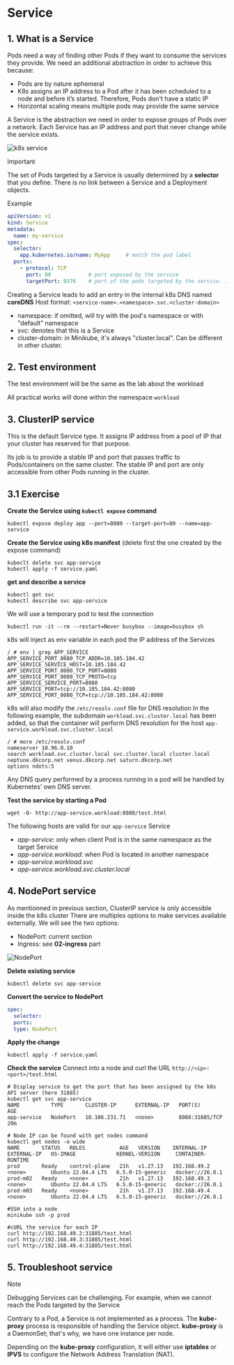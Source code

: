 # Service

## 1. What is a Service 

Pods need a way of finding other Pods if they want to consume the services they provide.
We need an additional abstraction in order to achieve this because:
- Pods are by nature ephemeral
- K8s assigns an IP address to a Pod after it has been scheduled to a node and before it’s started. Therefore, Pods don't have a static IP
- Horizontal scaling means multiple pods may provide the same service


A Service is the abstraction we need in order to expose groups of Pods over a network. Each Service has an IP address and port that never change while the service exists.


![k8s service](/../../../assets/service.png "k8s service")

> [!IMPORTANT]
> The set of Pods targeted by a Service is usually determined by a **selector** that you define. There is no link between a Service and a Deployment objects.

Example
```yaml
apiVersion: v1
kind: Service
metadata:
  name: my-service
spec:
  selector:
    app.kubernetes.io/name: MyApp     # match the pod label
  ports: 
    - protocol: TCP
      port: 80            # port exposed by the service
      targetPort: 9376    # port of the pods targeted by the service. If not specified, it defaults to the value specified in port.
```

Creating a Service leads to add an entry in the internal k8s DNS named **coreDNS**
Host format: `<service-name>.<namespace>.svc.<cluster-domain>`
- namespace: if omitted, will try with the pod's namespace or with "default" namespace
- svc: denotes that this is a Service
- cluster-domain: in Minikube, it's always "cluster.local". Can be different in other cluster. 



## 2. Test environment

The test environment will be the same as the lab about the workload 

All practical works will done within the namespace `workload`


## 3. ClusterIP service

This is the default Service type. It assigns IP address from a pool of IP that your cluster has reserved for that purpose.

Its job is to provide a stable IP and port that passes traffic to Pods/containers on the same cluster. 
The stable IP and port are only accessible from other Pods running in the cluster. 


## 3.1 Exercise

**Create the Service using `kubectl expose` command**
```shell
kubectl expose deploy app --port=8080 --target-port=80 --name=app-service
```

**Create the Service using k8s manifest** (delete first the one created by the expose command)
```shell
kubeclt delete svc app-service
kubectl apply -f service.yaml
```

**get and describe a service**
```shell
kubectl get svc
kubectl describe svc app-service
```

We will use a temporary pod to test the connection
```shell
kubectl run -it --rm --restart=Never busybox --image=busybox sh
```

k8s will inject as env variable in each pod the IP address of the Services 
```shell
/ # env | grep APP_SERVICE
APP_SERVICE_PORT_8080_TCP_ADDR=10.105.184.42
APP_SERVICE_SERVICE_HOST=10.105.184.42
APP_SERVICE_PORT_8080_TCP_PORT=8080
APP_SERVICE_PORT_8080_TCP_PROTO=tcp
APP_SERVICE_SERVICE_PORT=8080
APP_SERVICE_PORT=tcp://10.105.184.42:8080
APP_SERVICE_PORT_8080_TCP=tcp://10.105.184.42:8080
```

k8s will also modify the `/etc/resolv.conf` file for DNS resolution
In the following example, the subdomain `workload.svc.cluster.local` has been added, so that the container will perform DNS resolution for the host `app-service.workload.svc.cluster.local`
```shell
/ # more /etc/resolv.conf
nameserver 10.96.0.10
search workload.svc.cluster.local svc.cluster.local cluster.local neptune.dkcorp.net venus.dkcorp.net saturn.dkcorp.net
options ndots:5
```

Any DNS query performed by a process running in a pod will be handled by Kubernetes’ own DNS server.


**Test the service by starting a Pod** 
```shell
wget -O- http://app-service.workload:8080/test.html
```

The following hosts are valid for our `app-service` Service
- *app-service*: only when client Pod is in the same namespace as the target Service
- *app-service.workload*: when Pod is located in another namespace
- *app-service.workload.svc*
- *app-service.workload.svc.cluster.local*


## 4. NodePort service

As mentionned in previous section, ClusterIP service is only accessible inside the k8s cluster
There are multiples options to make services available externally. 
We will see the two options:
- NodePort: current section
- Ingress: see **02-ingress** part


![NodePort](/../../../assets/nodeport.png "NodePort")

**Delete existing service**
```shell
kubectl delete svc app-service
```

**Convert the service to NodePort**
```yaml
spec:
  selector:
  ports:
  type: NodePort
```

**Apply the change**
```shell
kubectl apply -f service.yaml
```

**Check the service**
Connect into a node and curl the URL `http://<ip>:<port>/test.html`
```shell
# Display service to get the port that has been assigned by the k8s API server (here 31885)
kubectl get svc app-service
NAME          TYPE       CLUSTER-IP      EXTERNAL-IP   PORT(S)          AGE
app-service   NodePort   10.106.231.71   <none>        8080:31885/TCP   20m

# Node IP can be found with get nodes command
kubectl get nodes -o wide
NAME       STATUS   ROLES           AGE   VERSION    INTERNAL-IP    EXTERNAL-IP   OS-IMAGE             KERNEL-VERSION     CONTAINER-RUNTIME
prod       Ready    control-plane   21h   v1.27.13   192.168.49.2   <none>        Ubuntu 22.04.4 LTS   6.5.0-15-generic   docker://26.0.1
prod-m02   Ready    <none>          21h   v1.27.13   192.168.49.3   <none>        Ubuntu 22.04.4 LTS   6.5.0-15-generic   docker://26.0.1
prod-m03   Ready    <none>          21h   v1.27.13   192.168.49.4   <none>        Ubuntu 22.04.4 LTS   6.5.0-15-generic   docker://26.0.1

#SSH into a node
minikube ssh -p prod

#cURL the service for each IP
curl http://192.168.49.2:31885/test.html
curl http://192.168.49.3:31885/test.html
curl http://192.168.49.4:31885/test.html
```


## 5. Troubleshoot service

> [!NOTE]
> Debugging Services can be challenging. For example, when we cannot reach the Pods targeted by the Service  


Contrary to a Pod, a Service is not implemented as a process. The **kube-proxy** process is responsible of handling the Service object.
**kube-proxy** is a DaemonSet; that's why, we have one instance per node.

Depending on the **kube-proxy** configuration, it will either use **iptables** or **IPVS** to configure the Network Address Translation (NAT).



